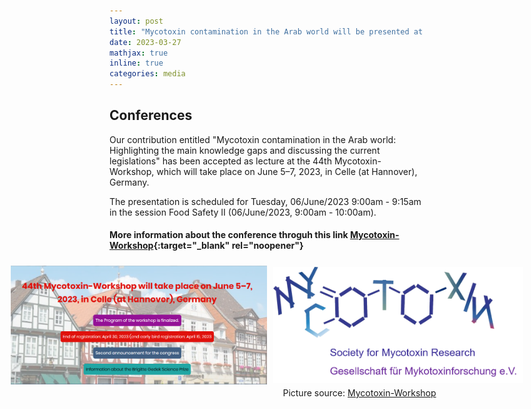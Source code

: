 ```yaml
---
layout: post
title: "Mycotoxin contamination in the Arab world will be presented at the 44th Mycotoxin-Workshop in Celle (at Hannover), Germany"
date: 2023-03-27
mathjax: true
inline: true
categories: media
---
```


## Conferences

Our contribution entitled "Mycotoxin contamination in the Arab world: Highlighting the main knowledge gaps and discussing the current legislations" has been accepted as lecture 
at the 44th Mycotoxin-Workshop, which will take place on June 5–7, 2023, in Celle (at Hannover), Germany.

The presentation is scheduled for Tuesday, 06/June/2023 9:00am - 9:15am in the session Food Safety II (06/June/2023, 9:00am - 10:00am).

#### More information about the conference  throguh this link [Mycotoxin-Workshop](https://www.mycotoxin-workshop.eu/){:target="_blank" rel="noopener"}

<div class="image-container">
  <img class="conferences" src="/images/2023_03_27.png" alt="Conferences">
  <img class="conferences-image" src="/images/2023_03_27(2).png" alt="Conferences">
</div>
<p class="caption">Picture source: <a href="https://www.mycotoxin-workshop.eu/" target="_blank" rel="noopener">Mycotoxin-Workshop</a></p>

<style>
.image-container {
  display: flex;
  justify-content: center;
  align-items: center;
}

.conferences {
  width: 410px;
  height: 200px;
  object-fit: contain;
  margin-right: 10px;
}

.conferences-image {
  width: 400px;
  height: 200px;
  object-fit: contain; /* Change it from "cover" to "contain" to have the full image without being cut off*/
}

.caption {
  margin-top: 0;
  margin-right: 10px;
  font-size: 14px;
  text-align: center;
  width: 800px;
}
</style>

